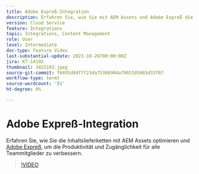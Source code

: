 ```yaml
---
title: Adobe Expreß-Integration
description: Erfahren Sie, wie Sie mit AEM Assets und Adobe Expreß die Inhaltslieferketten optimieren und so die Produktivität und Zugänglichkeit für alle Teammitglieder steigern können.
version: Cloud Service
feature: Integrations
topic: Integrations, Content Management
role: User
level: Intermediate
doc-type: Feature Video
last-substantial-update: 2023-10-26T00:00:00Z
jira: KT-14192
thumbnail: 3425193.jpeg
source-git-commit: f6491d04f7f23da75366904a7965103465d33f87
workflow-type: tm+mt
source-wordcount: '51'
ht-degree: 0%

---
```



# Adobe Expreß-Integration

Erfahren Sie, wie Sie die Inhaltslieferketten mit AEM Assets optimieren und [Adobe Expreß](https://www.adobe.com/express/), um die Produktivität und Zugänglichkeit für alle Teammitglieder zu verbessern.

>[!VIDEO](https://video.tv.adobe.com/v/3425193/?learn=on)
